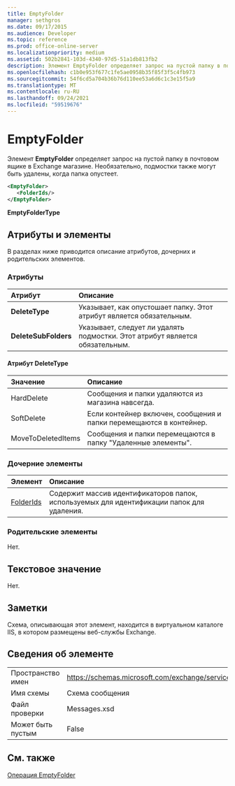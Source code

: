 ```yaml
---
title: EmptyFolder
manager: sethgros
ms.date: 09/17/2015
ms.audience: Developer
ms.topic: reference
ms.prod: office-online-server
ms.localizationpriority: medium
ms.assetid: 502b2841-103d-4340-97d5-51a1db813fb2
description: Элемент EmptyFolder определяет запрос на пустой папку в почтовом ящике в Exchange магазине. Необязательно, подмостки также могут быть удалены, когда папка опустеет.
ms.openlocfilehash: c1b0e953f677c1fe5ae0958b35f85f3f5c4fb973
ms.sourcegitcommit: 54f6cd5a704b36b76d110ee53a6d6c1c3e15f5a9
ms.translationtype: MT
ms.contentlocale: ru-RU
ms.lasthandoff: 09/24/2021
ms.locfileid: "59519676"
---
```

# <a name="emptyfolder"></a>EmptyFolder

Элемент **EmptyFolder** определяет запрос на пустой папку в почтовом ящике в Exchange магазине. Необязательно, подмостки также могут быть удалены, когда папка опустеет. 
  
```XML
<EmptyFolder>
   <FolderIds/>
</EmptyFolder>
```

 **EmptyFolderType**
## <a name="attributes-and-elements"></a>Атрибуты и элементы

В разделах ниже приводится описание атрибутов, дочерних и родительских элементов.
  
### <a name="attributes"></a>Атрибуты

|**Атрибут**|**Описание**|
|:-----|:-----|
|**DeleteType** <br/> |Указывает, как опустошает папку. Этот атрибут является обязательным.  <br/> |
|**DeleteSubFolders** <br/> |Указывает, следует ли удалять подмостки. Этот атрибут является обязательным.  <br/> |
   
#### <a name="deletetype-attribute"></a>Атрибут DeleteType

|**Значение**|**Описание**|
|:-----|:-----|
|HardDelete  <br/> |Сообщения и папки удаляются из магазина навсегда.  <br/> |
|SoftDelete  <br/> |Если контейнер включен, сообщения и папки перемещаются в контейнер.  <br/> |
|MoveToDeletedItems  <br/> |Сообщения и папки перемещаются в папку "Удаленные элементы".  <br/> |
   
### <a name="child-elements"></a>Дочерние элементы

|**Элемент**|**Описание**|
|:-----|:-----|
|[FolderIds](folderids.md) <br/> |Содержит массив идентификаторов папок, используемых для идентификации папок для удаления.  <br/> |
   
### <a name="parent-elements"></a>Родительские элементы

Нет.
  
## <a name="text-value"></a>Текстовое значение

Нет.
  
## <a name="remarks"></a>Заметки

Схема, описывающая этот элемент, находится в виртуальном каталоге IIS, в котором размещены веб-службы Exchange.
  
## <a name="element-information"></a>Сведения об элементе

|||
|:-----|:-----|
|Пространство имен  <br/> |https://schemas.microsoft.com/exchange/services/2006/messages  <br/> |
|Имя схемы  <br/> |Схема сообщения  <br/> |
|Файл проверки  <br/> |Messages.xsd  <br/> |
|Может быть пустым  <br/> |False  <br/> |
   
## <a name="see-also"></a>См. также



[Операция EmptyFolder](emptyfolder-operation.md)

